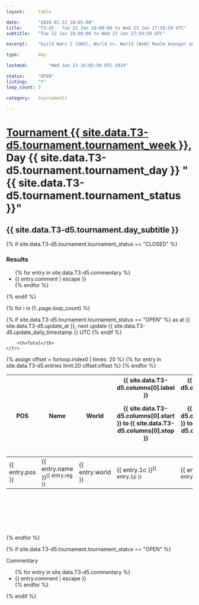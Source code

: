 ```yaml
---
layout: 	table

date: 		"2019-01-22 18:05:00"
title: 		"T3-d5 - Tue 22 Jan 18:00:00 to Wed 23 Jan 17:59:59 UTC"
subtitle: 	"Tue 22 Jan 18:00:00 to Wed 23 Jan 17:59:59 UTC"

excerpt:    "Guild Wars 2 (GW2), World vs. World (WvW) Realm Avenger achivement Tournament. \"Every Kill Counts\""

type:       day

lastmod: 		"Wed Jan 23 16:02:50 UTC 2019"

status:     "OPEN"
listing:    "Y"
loop_count: 3

category: 	tournaments

---
```

<div class="table_header">
    <h1><a href="{{ site.data.T3-d5.tournament.week_url }}">Tournament {{ site.data.T3-d5.tournament.tournament_week }}</a>, Day {{ site.data.T3-d5.tournament.tournament_day }} "{{ site.data.T3-d5.tournament.tournament_status }}"</h1>
    <h2>{{ site.data.T3-d5.tournament.day_subtitle }}</h2> 
</div>

{% if site.data.T3-d5.tournament.tournament_status == "CLOSED" %} 
<div class="commentary">
  <h3>Results</h3>
  <ul>
    {% for entry in site.data.T3-d5.commentary %}
    <li class="commentary_list">{{ entry.comment | escape }}</li>
    {% endfor %}
  </ul>
</div>
{% endif %}


{% for i in (1..page.loop_count) %}

{% if site.data.T3-d5.tournament.tournament_status == "OPEN" %} 
<span class="table_nextupdate">as at {{ site.data.T3-d5.update_at }}, next update {{ site.data.T3-d5.update_daily_timestamp }} UTC</span> 
{% endif %}

<table class="day_table">
  <colgroup>
    <col style="width:18px">
    <col style="width:55px">
    <col style="width:55px">
    <col style="width:12px">
    <col style="width:12px">
    <col style="width:12px">
    <col style="width:12px">
    <col style="width:12px">
    <col style="width:12px">
    <col style="width:12px">
    <col style="width:12px">
    <col style="width:12px">
    <col style="width:12px">
    <col style="width:12px">
    <col style="width:12px">
    <col style="width:12px">
    <col style="width:12px">
    <col style="width:12px">
    <col style="width:12px">
    <col style="width:12px">
    <col style="width:12px">
    <col style="width:12px">
    <col style="width:12px">
    <col style="width:12px">
    <col style="width:12px">
    <col style="width:12px">
    <col style="width:12px">
    <col style="width:18px">
  </colgroup>  
  <thead>
    <tr>
        <th>POS</th>
        <th class="AlignLeft">Name</th>
        <th class="AlignLeft">World</th>

<th><div class="label">{{ site.data.T3-d5.columns[0].label }}<p class="onhover">{{ site.data.T3-d5.columns[0].start }} to {{ site.data.T3-d5.columns[0].stop }}</p></div>​</th>
<th><div class="label">{{ site.data.T3-d5.columns[1].label }}<p class="onhover">{{ site.data.T3-d5.columns[1].start }} to {{ site.data.T3-d5.columns[1].stop }}</p></div>​</th>
<th><div class="label">{{ site.data.T3-d5.columns[2].label }}<p class="onhover">{{ site.data.T3-d5.columns[2].start }} to {{ site.data.T3-d5.columns[2].stop }}</p></div>​</th>
<th><div class="label">{{ site.data.T3-d5.columns[3].label }}<p class="onhover">{{ site.data.T3-d5.columns[3].start }} to {{ site.data.T3-d5.columns[3].stop }}</p></div>​</th>
<th><div class="label">{{ site.data.T3-d5.columns[4].label }}<p class="onhover">{{ site.data.T3-d5.columns[4].start }} to {{ site.data.T3-d5.columns[4].stop }}</p></div>​</th>
<th><div class="label">{{ site.data.T3-d5.columns[5].label }}<p class="onhover">{{ site.data.T3-d5.columns[5].start }} to {{ site.data.T3-d5.columns[5].stop }}</p></div>​</th>
<th><div class="label">{{ site.data.T3-d5.columns[6].label }}<p class="onhover">{{ site.data.T3-d5.columns[6].start }} to {{ site.data.T3-d5.columns[6].stop }}</p></div>​</th>
<th><div class="label">{{ site.data.T3-d5.columns[7].label }}<p class="onhover">{{ site.data.T3-d5.columns[7].start }} to {{ site.data.T3-d5.columns[7].stop }}</p></div>​</th>
<th><div class="label">{{ site.data.T3-d5.columns[8].label }}<p class="onhover">{{ site.data.T3-d5.columns[8].start }} to {{ site.data.T3-d5.columns[8].stop }}</p></div>​</th>
<th><div class="label">{{ site.data.T3-d5.columns[9].label }}<p class="onhover">{{ site.data.T3-d5.columns[9].start }} to {{ site.data.T3-d5.columns[9].stop }}</p></div>​</th>
<th><div class="label">{{ site.data.T3-d5.columns[10].label }}<p class="onhover">{{ site.data.T3-d5.columns[10].start }} to {{ site.data.T3-d5.columns[10].stop }}</p></div>​</th>

<th><div class="label">{{ site.data.T3-d5.columns[11].label }}<p class="onhover">{{ site.data.T3-d5.columns[11].start }} to {{ site.data.T3-d5.columns[11].stop }}</p></div>​</th>
<th><div class="label">{{ site.data.T3-d5.columns[12].label }}<p class="onhover">{{ site.data.T3-d5.columns[12].start }} to {{ site.data.T3-d5.columns[12].stop }}</p></div>​</th>
<th><div class="label">{{ site.data.T3-d5.columns[13].label }}<p class="onhover">{{ site.data.T3-d5.columns[13].start }} to {{ site.data.T3-d5.columns[13].stop }}</p></div>​</th>
<th><div class="label">{{ site.data.T3-d5.columns[14].label }}<p class="onhover">{{ site.data.T3-d5.columns[14].start }} to {{ site.data.T3-d5.columns[14].stop }}</p></div>​</th>
<th><div class="label">{{ site.data.T3-d5.columns[15].label }}<p class="onhover">{{ site.data.T3-d5.columns[15].start }} to {{ site.data.T3-d5.columns[15].stop }}</p></div>​</th>
<th><div class="label">{{ site.data.T3-d5.columns[16].label }}<p class="onhover">{{ site.data.T3-d5.columns[16].start }} to {{ site.data.T3-d5.columns[16].stop }}</p></div>​</th>
<th><div class="label">{{ site.data.T3-d5.columns[17].label }}<p class="onhover">{{ site.data.T3-d5.columns[17].start }} to {{ site.data.T3-d5.columns[17].stop }}</p></div>​</th>
<th><div class="label">{{ site.data.T3-d5.columns[18].label }}<p class="onhover">{{ site.data.T3-d5.columns[18].start }} to {{ site.data.T3-d5.columns[18].stop }}</p></div>​</th>
<th><div class="label">{{ site.data.T3-d5.columns[19].label }}<p class="onhover">{{ site.data.T3-d5.columns[19].start }} to {{ site.data.T3-d5.columns[19].stop }}</p></div>​</th>
<th><div class="label">{{ site.data.T3-d5.columns[20].label }}<p class="onhover">{{ site.data.T3-d5.columns[20].start }} to {{ site.data.T3-d5.columns[20].stop }}</p></div>​</th>

<th><div class="label">{{ site.data.T3-d5.columns[21].label }}<p class="onhover">{{ site.data.T3-d5.columns[21].start }} to {{ site.data.T3-d5.columns[21].stop }}</p></div>​</th>
<th><div class="label">{{ site.data.T3-d5.columns[22].label }}<p class="onhover">{{ site.data.T3-d5.columns[22].start }} to {{ site.data.T3-d5.columns[22].stop }}</p></div>​</th>
<th><div class="label">{{ site.data.T3-d5.columns[23].label }}<p class="onhover">{{ site.data.T3-d5.columns[23].start }} to {{ site.data.T3-d5.columns[23].stop }}</p></div>​</th>

        <th>Total</th>
    </tr>
  </thead>
  {% assign offset = forloop.index0 | times: 20 %}
<tbody>
{% for entry in site.data.T3-d5.entries limit:20 offset:offset %}
  <tr>
    <td class="pl{{ entry.pos }}">{{ entry.pos }}</td>
    <td class="AlignLeft">{{ entry.name }}<sup>{{ entry.reg }}</sup></td>
    <td class="AlignLeft">{{ entry.world }}</td>
    <td class="pl{{ entry.1p }}">{{ entry.1c }}<sup>{{ entry.1p }}</sup></td>
    <td class="pl{{ entry.2p }}">{{ entry.2c }}<sup>{{ entry.2p }}</sup></td>
    <td class="pl{{ entry.3p }}">{{ entry.3c }}<sup>{{ entry.3p }}</sup></td>
    <td class="pl{{ entry.4p }}">{{ entry.4c }}<sup>{{ entry.4p }}</sup></td>
    <td class="pl{{ entry.5p }}">{{ entry.5c }}<sup>{{ entry.5p }}</sup></td>
    <td class="pl{{ entry.6p }}">{{ entry.6c }}<sup>{{ entry.6p }}</sup></td>
    <td class="pl{{ entry.7p }}">{{ entry.7c }}<sup>{{ entry.7p }}</sup></td>
    <td class="pl{{ entry.8p }}">{{ entry.8c }}<sup>{{ entry.8p }}</sup></td>
    <td class="pl{{ entry.9p }}">{{ entry.9c }}<sup>{{ entry.9p }}</sup></td>
    <td class="pl{{ entry.10p }}">{{ entry.10c }}<sup>{{ entry.10p }}</sup></td>
    <td class="pl{{ entry.11p }}">{{ entry.11c }}<sup>{{ entry.11p }}</sup></td>
    <td class="pl{{ entry.12p }}">{{ entry.12c }}<sup>{{ entry.12p }}</sup></td>
    <td class="pl{{ entry.13p }}">{{ entry.13c }}<sup>{{ entry.13p }}</sup></td>
    <td class="pl{{ entry.14p }}">{{ entry.14c }}<sup>{{ entry.14p }}</sup></td>
    <td class="pl{{ entry.15p }}">{{ entry.15c }}<sup>{{ entry.15p }}</sup></td>
    <td class="pl{{ entry.16p }}">{{ entry.16c }}<sup>{{ entry.16p }}</sup></td>
    <td class="pl{{ entry.17p }}">{{ entry.17c }}<sup>{{ entry.17p }}</sup></td>
    <td class="pl{{ entry.18p }}">{{ entry.18c }}<sup>{{ entry.18p }}</sup></td>
    <td class="pl{{ entry.19p }}">{{ entry.19c }}<sup>{{ entry.19p }}</sup></td>
    <td class="pl{{ entry.20p }}">{{ entry.20c }}<sup>{{ entry.20p }}</sup></td>
    <td class="pl{{ entry.21p }}">{{ entry.21c }}<sup>{{ entry.21p }}</sup></td>
    <td class="pl{{ entry.22p }}">{{ entry.22c }}<sup>{{ entry.22p }}</sup></td>
    <td class="pl{{ entry.23p }}">{{ entry.23c }}<sup>{{ entry.23p }}</sup></td>
    <td class="pl{{ entry.24p }}">{{ entry.24c }}<sup>{{ entry.24p }}</sup></td>
    <td>{{ entry.total }}</td>
  </tr>
{% endfor %}  
</tbody>
</table>
<div class="leaderboard">
  <script async src="//pagead2.googlesyndication.com/pagead/js/adsbygoogle.js"></script>
  <!-- 728x90 -->
  <ins class="adsbygoogle"
       style="display:inline-block;width:728px;height:90px"
       data-ad-client="ca-pub-3274917281288240"
       data-ad-slot="3870538733"></ins>
  <script>
  (adsbygoogle = window.adsbygoogle || []).push({});
  </script>    
</div>
<br />
{% endfor %}

{% if site.data.T3-d5.tournament.tournament_status == "OPEN" %} 
<div class="commentary">
  <span class="commentary_title">Commentary</span>
  <ul>
    {% for entry in site.data.T3-d5.commentary %}
    <li class="commentary_list">{{ entry.comment | escape }}</li>
    {% endfor %}
  </ul>
</div>
{% endif %}


